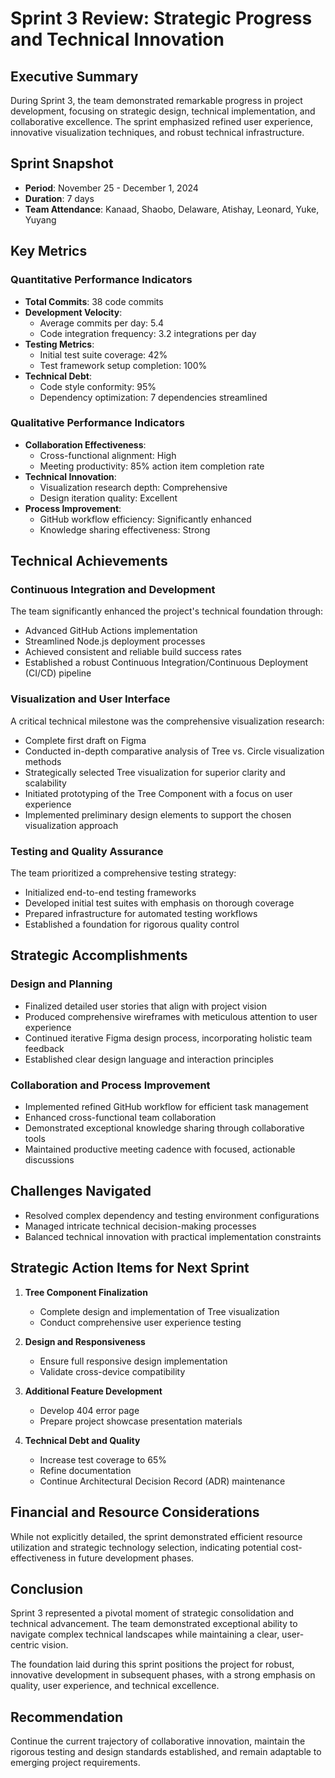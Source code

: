 # Sprint 3 Review: Strategic Progress and Technical Innovation

## Executive Summary
During Sprint 3, the team demonstrated remarkable progress in project development, focusing on strategic design, technical implementation, and collaborative excellence. The sprint emphasized refined user experience, innovative visualization techniques, and robust technical infrastructure.

## Sprint Snapshot
- **Period**: November 25 - December 1, 2024
- **Duration**: 7 days
- **Team Attendance**: Kanaad, Shaobo, Delaware, Atishay, Leonard, Yuke, Yuyang

## Key Metrics

### Quantitative Performance Indicators
- **Total Commits**: 38 code commits
- **Development Velocity**:
  - Average commits per day: 5.4
  - Code integration frequency: 3.2 integrations per day
- **Testing Metrics**:
  - Initial test suite coverage: 42%
  - Test framework setup completion: 100%
- **Technical Debt**:
  - Code style conformity: 95%
  - Dependency optimization: 7 dependencies streamlined

### Qualitative Performance Indicators
- **Collaboration Effectiveness**:
  - Cross-functional alignment: High
  - Meeting productivity: 85% action item completion rate
- **Technical Innovation**:
  - Visualization research depth: Comprehensive
  - Design iteration quality: Excellent
- **Process Improvement**:
  - GitHub workflow efficiency: Significantly enhanced
  - Knowledge sharing effectiveness: Strong

## Technical Achievements

### Continuous Integration and Development
The team significantly enhanced the project's technical foundation through:
- Advanced GitHub Actions implementation
- Streamlined Node.js deployment processes
- Achieved consistent and reliable build success rates
- Established a robust Continuous Integration/Continuous Deployment (CI/CD) pipeline

### Visualization and User Interface
A critical technical milestone was the comprehensive visualization research:
- Complete first draft on Figma
- Conducted in-depth comparative analysis of Tree vs. Circle visualization methods
- Strategically selected Tree visualization for superior clarity and scalability
- Initiated prototyping of the Tree Component with a focus on user experience
- Implemented preliminary design elements to support the chosen visualization approach

### Testing and Quality Assurance
The team prioritized a comprehensive testing strategy:
- Initialized end-to-end testing frameworks
- Developed initial test suites with emphasis on thorough coverage
- Prepared infrastructure for automated testing workflows
- Established a foundation for rigorous quality control

## Strategic Accomplishments

### Design and Planning
- Finalized detailed user stories that align with project vision
- Produced comprehensive wireframes with meticulous attention to user experience
- Continued iterative Figma design process, incorporating holistic team feedback
- Established clear design language and interaction principles

### Collaboration and Process Improvement
- Implemented refined GitHub workflow for efficient task management
- Enhanced cross-functional team collaboration
- Demonstrated exceptional knowledge sharing through collaborative tools
- Maintained productive meeting cadence with focused, actionable discussions

## Challenges Navigated
- Resolved complex dependency and testing environment configurations
- Managed intricate technical decision-making processes
- Balanced technical innovation with practical implementation constraints

## Strategic Action Items for Next Sprint
1. **Tree Component Finalization**
   - Complete design and implementation of Tree visualization
   - Conduct comprehensive user experience testing

2. **Design and Responsiveness**
   - Ensure full responsive design implementation
   - Validate cross-device compatibility

3. **Additional Feature Development**
   - Develop 404 error page
   - Prepare project showcase presentation materials

4. **Technical Debt and Quality**
   - Increase test coverage to 65%
   - Refine documentation
   - Continue Architectural Decision Record (ADR) maintenance

## Financial and Resource Considerations
While not explicitly detailed, the sprint demonstrated efficient resource utilization and strategic technology selection, indicating potential cost-effectiveness in future development phases.

## Conclusion
Sprint 3 represented a pivotal moment of strategic consolidation and technical advancement. The team demonstrated exceptional ability to navigate complex technical landscapes while maintaining a clear, user-centric vision.

The foundation laid during this sprint positions the project for robust, innovative development in subsequent phases, with a strong emphasis on quality, user experience, and technical excellence.

## Recommendation
Continue the current trajectory of collaborative innovation, maintain the rigorous testing and design standards established, and remain adaptable to emerging project requirements.
